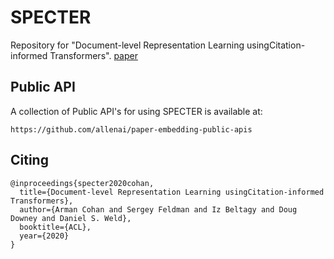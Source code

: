 # SPECTER
Repository for "Document-level Representation Learning usingCitation-informed Transformers".
[paper](https://arxiv.org)


## Public API

A collection of Public API's for using SPECTER is available at:

`https://github.com/allenai/paper-embedding-public-apis`

## Citing

```
@inproceedings{specter2020cohan,
  title={Document-level Representation Learning usingCitation-informed Transformers},
  author={Arman Cohan and Sergey Feldman and Iz Beltagy and Doug Downey and Daniel S. Weld},
  booktitle={ACL},
  year={2020}
}
```

